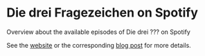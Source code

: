 # Die drei Fragezeichen on Spotify
Overview about the available episodes of Die drei ??? on Spotify

See the [website](http://timodenk.com/die-drei-fragezeichen/) or the corresponding [blog post](http://timodenk.com/blog/die-drei-fragezeichen-on-spotify/) for more details.
